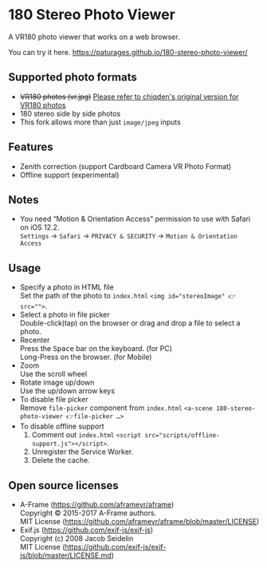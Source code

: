 # 180 Stereo Photo Viewer
A VR180 photo viewer that works on a web browser.

You can try it here. https://paturages.github.io/180-stereo-photo-viewer/

## Supported photo formats
- ~~VR180 photos (vr.jpg)~~ [Please refer to chiqden's original version for VR180 photos](https://github.com/chiqden/180-stereo-photo-viewer)
- 180 stereo side by side photos
- This fork allows more than just `image/jpeg` inputs

## Features
- Zenith correction (support Cardboard Camera VR Photo Format)
- Offline support (experimental)

## Notes
- You need “Motion & Orientation Access” permission to use with Safari on iOS 12.2.  
  `Settings` -> `Safari` -> `PRIVACY & SECURITY` -> `Motion & Orientation Access`

## Usage
- Specify a photo in HTML file  
  Set the path of the photo to `index.html` `<img id="stereoImage" 👉src="">`.  
- Select a photo in file picker  
  Double-click(tap) on the browser or drag and drop a file to select a photo.
- Recenter  
  Press the <kbd>Space</kbd> bar on the keyboard. (for PC)  
  Long-Press on the browser. (for Mobile)
- Zoom  
  Use the scroll wheel
- Rotate image up/down  
  Use the up/down arrow keys
- To disable file picker  
  Remove `file-picker` component from `index.html` `<a-scene 180-stereo-photo-viewer 👉file-picker …>`
- To disable offline support  
  1. Comment out `index.html` `<script src="scripts/offline-support.js"></script>`.
  2. Unregister the Service Worker.
  3. Delete the cache.

## Open source licenses
- A-Frame (https://github.com/aframevr/aframe)  
  Copyright © 2015-2017 A-Frame authors.  
  MIT License (https://github.com/aframevr/aframe/blob/master/LICENSE)
- Exif.js (https://github.com/exif-js/exif-js)  
  Copyright (c) 2008 Jacob Seidelin  
  MIT License (https://github.com/exif-js/exif-js/blob/master/LICENSE.md)
